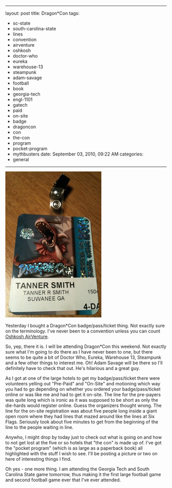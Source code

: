 
--- 
layout: post
title: Dragon\*Con
tags: 
- sc-state
- south-carolina-state
- lines
- convention
- airventure
- oshkosh
- doctor-who
- eureka
- warehouse-13
- steampunk
- adam-savage
- football
- book
- georgia-tech
- engl-1101
- gatech
- paid
- on-site
- badge
- dragoncon
- con
- the-con
- program
- pocket-program
- mythbusters
date: September 03, 2010, 09:22 AM
categories: 
- general
---
[![](files/2010/09/dragonCon.jpg "Dragon Con Badge")](files/2010/09/dragonCon.jpg)

Yesterday I bought a Dragon\*Con badge/pass/ticket thing. Not exactly sure on the terminology. I've never been to a convention unless you can count [Oshkosh AirVenture](http://www.airventure.org/).

So, yep, there it is. I will be attending Dragon\*Con this weekend. Not exactly sure what I'm going to do there as I have never been to one, but there seems to be quite a bit of Doctor Who, Eureka, Warehouse 13, Steampunk and a few other things to interest me. Oh! Adam Savage will be there so I'll definitely have to check that out. He's hilarious and a great guy.

As I got at one of the large hotels to get my badge/pass/ticket there were volunteers yelling out "Pre-Paid" and "On-Site" and motioning which way you had to go depending on whether you ordered your badge/pass/ticket online or was like me and had to get it on-site. The line for the pre-payers was quite long which is ironic as it was supposed to be short as only the die-hards would register online. Guess the organizers thought wrong. The line for the on-site registration was about five people long inside a giant open room where they had lines that mazed around like the lines at Six Flags. Seriously took about five minutes to get from the beginning of the line to the people waiting in line.

Anywho, I might drop by today just to check out what is going on and how to not get lost at the five or so hotels that "the con" is made up of. I've got the "pocket program" (which is as large as a paperback book) all highlighted with the stuff I wish to see. I'll be posting a picture or two on here of interesting things I find.

Oh yes - one more thing. I am attending the Georgia Tech and South Carolina State game tomorrow, thus making it the first large football game and second football game ever that I've ever attended.
